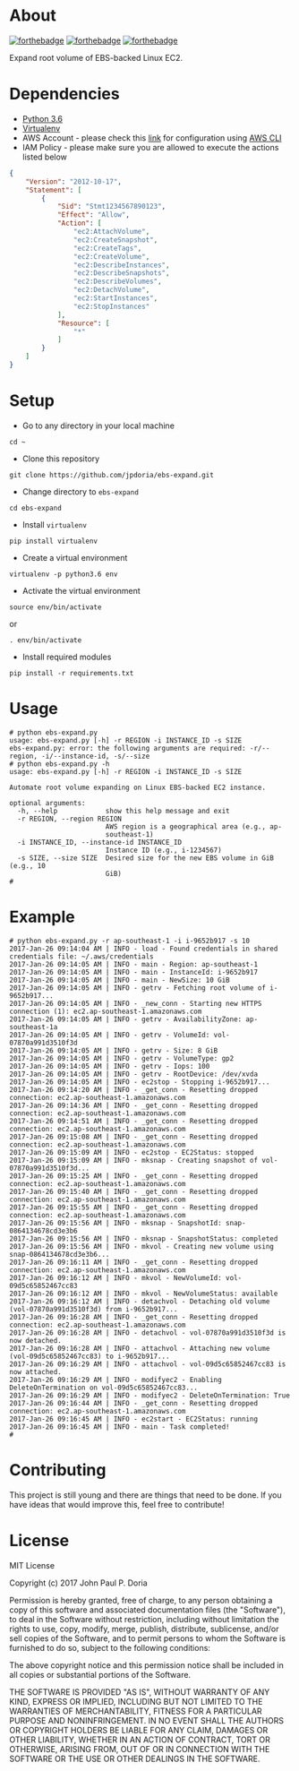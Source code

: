 # About

[![forthebadge](http://forthebadge.com/images/badges/built-with-love.svg)](http://forthebadge.com)
[![forthebadge](http://forthebadge.com/images/badges/powered-by-electricity.svg)](http://forthebadge.com)
[![forthebadge](http://forthebadge.com/images/badges/kinda-sfw.svg)](http://forthebadge.com)

Expand root volume of EBS-backed Linux EC2.

# Dependencies

- [Python 3.6](https://www.python.org/downloads/)
- [Virtualenv](https://virtualenv.pypa.io/en/stable/installation/)
- AWS Account - please check this [link](http://docs.aws.amazon.com/cli/latest/userguide/cli-chap-getting-started.html#cli-quick-configuration) for configuration using [AWS CLI](https://aws.amazon.com/cli/)
- IAM Policy - please make sure you are allowed to execute the actions listed below

```json
{
    "Version": "2012-10-17",
    "Statement": [
        {
            "Sid": "Stmt1234567890123",
            "Effect": "Allow",
            "Action": [
                "ec2:AttachVolume",
                "ec2:CreateSnapshot",
                "ec2:CreateTags",
                "ec2:CreateVolume",
                "ec2:DescribeInstances",
                "ec2:DescribeSnapshots",
                "ec2:DescribeVolumes",
                "ec2:DetachVolume",
                "ec2:StartInstances",
                "ec2:StopInstances"
            ],
            "Resource": [
                "*"
            ]
        }
    ]
}
```

# Setup

- Go to any directory in your local machine

```
cd ~
```

- Clone this repository

```
git clone https://github.com/jpdoria/ebs-expand.git
```

- Change directory to `ebs-expand`

```
cd ebs-expand
```

- Install `virtualenv`

```
pip install virtualenv
```

- Create a virtual environment

```
virtualenv -p python3.6 env
```

- Activate the virtual environment

```
source env/bin/activate
```

or

```
. env/bin/activate
```

- Install required modules

```
pip install -r requirements.txt
```

# Usage

```
# python ebs-expand.py
usage: ebs-expand.py [-h] -r REGION -i INSTANCE_ID -s SIZE
ebs-expand.py: error: the following arguments are required: -r/--region, -i/--instance-id, -s/--size
# python ebs-expand.py -h
usage: ebs-expand.py [-h] -r REGION -i INSTANCE_ID -s SIZE

Automate root volume expanding on Linux EBS-backed EC2 instance.

optional arguments:
  -h, --help            show this help message and exit
  -r REGION, --region REGION
                        AWS region is a geographical area (e.g., ap-
                        southeast-1)
  -i INSTANCE_ID, --instance-id INSTANCE_ID
                        Instance ID (e.g., i-1234567)
  -s SIZE, --size SIZE  Desired size for the new EBS volume in GiB (e.g., 10
                        GiB)
#
```

# Example

```
# python ebs-expand.py -r ap-southeast-1 -i i-9652b917 -s 10
2017-Jan-26 09:14:04 AM | INFO - load - Found credentials in shared credentials file: ~/.aws/credentials
2017-Jan-26 09:14:05 AM | INFO - main - Region: ap-southeast-1
2017-Jan-26 09:14:05 AM | INFO - main - InstanceId: i-9652b917
2017-Jan-26 09:14:05 AM | INFO - main - NewSize: 10 GiB
2017-Jan-26 09:14:05 AM | INFO - getrv - Fetching root volume of i-9652b917...
2017-Jan-26 09:14:05 AM | INFO - _new_conn - Starting new HTTPS connection (1): ec2.ap-southeast-1.amazonaws.com
2017-Jan-26 09:14:05 AM | INFO - getrv - AvailabilityZone: ap-southeast-1a
2017-Jan-26 09:14:05 AM | INFO - getrv - VolumeId: vol-07870a991d3510f3d
2017-Jan-26 09:14:05 AM | INFO - getrv - Size: 8 GiB
2017-Jan-26 09:14:05 AM | INFO - getrv - VolumeType: gp2
2017-Jan-26 09:14:05 AM | INFO - getrv - Iops: 100
2017-Jan-26 09:14:05 AM | INFO - getrv - RootDevice: /dev/xvda
2017-Jan-26 09:14:05 AM | INFO - ec2stop - Stopping i-9652b917...
2017-Jan-26 09:14:20 AM | INFO - _get_conn - Resetting dropped connection: ec2.ap-southeast-1.amazonaws.com
2017-Jan-26 09:14:36 AM | INFO - _get_conn - Resetting dropped connection: ec2.ap-southeast-1.amazonaws.com
2017-Jan-26 09:14:51 AM | INFO - _get_conn - Resetting dropped connection: ec2.ap-southeast-1.amazonaws.com
2017-Jan-26 09:15:08 AM | INFO - _get_conn - Resetting dropped connection: ec2.ap-southeast-1.amazonaws.com
2017-Jan-26 09:15:09 AM | INFO - ec2stop - EC2Status: stopped
2017-Jan-26 09:15:09 AM | INFO - mksnap - Creating snapshot of vol-07870a991d3510f3d...
2017-Jan-26 09:15:25 AM | INFO - _get_conn - Resetting dropped connection: ec2.ap-southeast-1.amazonaws.com
2017-Jan-26 09:15:40 AM | INFO - _get_conn - Resetting dropped connection: ec2.ap-southeast-1.amazonaws.com
2017-Jan-26 09:15:55 AM | INFO - _get_conn - Resetting dropped connection: ec2.ap-southeast-1.amazonaws.com
2017-Jan-26 09:15:56 AM | INFO - mksnap - SnapshotId: snap-0864134678cd3e3b6
2017-Jan-26 09:15:56 AM | INFO - mksnap - SnapshotStatus: completed
2017-Jan-26 09:15:56 AM | INFO - mkvol - Creating new volume using snap-0864134678cd3e3b6...
2017-Jan-26 09:16:11 AM | INFO - _get_conn - Resetting dropped connection: ec2.ap-southeast-1.amazonaws.com
2017-Jan-26 09:16:12 AM | INFO - mkvol - NewVolumeId: vol-09d5c65852467cc83
2017-Jan-26 09:16:12 AM | INFO - mkvol - NewVolumeStatus: available
2017-Jan-26 09:16:12 AM | INFO - detachvol - Detaching old volume (vol-07870a991d3510f3d) from i-9652b917...
2017-Jan-26 09:16:28 AM | INFO - _get_conn - Resetting dropped connection: ec2.ap-southeast-1.amazonaws.com
2017-Jan-26 09:16:28 AM | INFO - detachvol - vol-07870a991d3510f3d is now detached.
2017-Jan-26 09:16:28 AM | INFO - attachvol - Attaching new volume (vol-09d5c65852467cc83) to i-9652b917...
2017-Jan-26 09:16:29 AM | INFO - attachvol - vol-09d5c65852467cc83 is now attached.
2017-Jan-26 09:16:29 AM | INFO - modifyec2 - Enabling DeleteOnTermination on vol-09d5c65852467cc83...
2017-Jan-26 09:16:29 AM | INFO - modifyec2 - DeleteOnTermination: True
2017-Jan-26 09:16:44 AM | INFO - _get_conn - Resetting dropped connection: ec2.ap-southeast-1.amazonaws.com
2017-Jan-26 09:16:45 AM | INFO - ec2start - EC2Status: running
2017-Jan-26 09:16:45 AM | INFO - main - Task completed!
#
```

# Contributing

This project is still young and there are things that need to be done. If you have ideas that would improve this, feel free to contribute!

# License

MIT License

Copyright (c) 2017 John Paul P. Doria

Permission is hereby granted, free of charge, to any person obtaining a copy
of this software and associated documentation files (the "Software"), to deal
in the Software without restriction, including without limitation the rights
to use, copy, modify, merge, publish, distribute, sublicense, and/or sell
copies of the Software, and to permit persons to whom the Software is
furnished to do so, subject to the following conditions:

The above copyright notice and this permission notice shall be included in all
copies or substantial portions of the Software.

THE SOFTWARE IS PROVIDED "AS IS", WITHOUT WARRANTY OF ANY KIND, EXPRESS OR
IMPLIED, INCLUDING BUT NOT LIMITED TO THE WARRANTIES OF MERCHANTABILITY,
FITNESS FOR A PARTICULAR PURPOSE AND NONINFRINGEMENT. IN NO EVENT SHALL THE
AUTHORS OR COPYRIGHT HOLDERS BE LIABLE FOR ANY CLAIM, DAMAGES OR OTHER
LIABILITY, WHETHER IN AN ACTION OF CONTRACT, TORT OR OTHERWISE, ARISING FROM,
OUT OF OR IN CONNECTION WITH THE SOFTWARE OR THE USE OR OTHER DEALINGS IN THE
SOFTWARE.